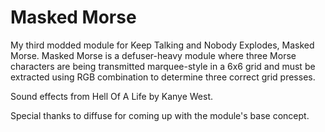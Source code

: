 # Masked Morse

My third modded module for Keep Talking and Nobody Explodes, Masked Morse. Masked Morse is a defuser-heavy module where three Morse characters are being transmitted marquee-style in a 6x6 grid and must be extracted using RGB combination to determine three correct grid presses.

Sound effects from Hell Of A Life by Kanye West.

Special thanks to diffuse for coming up with the module's base concept.
